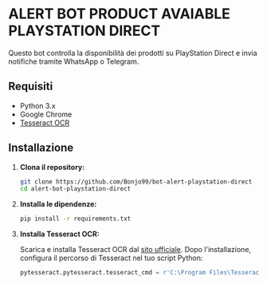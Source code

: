 # ALERT BOT PRODUCT AVAIABLE PLAYSTATION DIRECT

Questo bot controlla la disponibilità dei prodotti su PlayStation Direct e invia notifiche tramite WhatsApp o Telegram.

## Requisiti

- Python 3.x
- Google Chrome
- [Tesseract OCR](https://github.com/tesseract-ocr/tesseract)

## Installazione

1. **Clona il repository:**

    ```sh
    git clone https://github.com/Bonjo99/bot-alert-playstation-direct
    cd alert-bot-playstation-direct
    ```

2. **Installa le dipendenze:**

    ```sh
    pip install -r requirements.txt
    ```

3. **Installa Tesseract OCR:**

    Scarica e installa Tesseract OCR dal [sito ufficiale](https://github.com/tesseract-ocr/tesseract). Dopo l'installazione, configura il percorso di Tesseract nel tuo script Python:

    ```python
    pytesseract.pytesseract.tesseract_cmd = r'C:\Program Files\Tesseract-OCR\tesseract.exe'
    ```